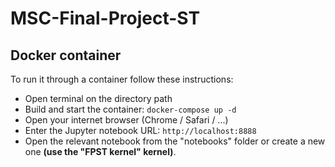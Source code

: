 # MSC-Final-Project-ST
## Docker container
To run it through a container follow these instructions:
- Open terminal on the directory path
- Build and start the container: `docker-compose up -d`
- Open your internet browser (Chrome / Safari / ...)
- Enter the Jupyter notebook URL: `http://localhost:8888`
- Open the relevant notebook from the "notebooks" folder or create a new one <b>(use the "FPST kernel" kernel)</b>. 